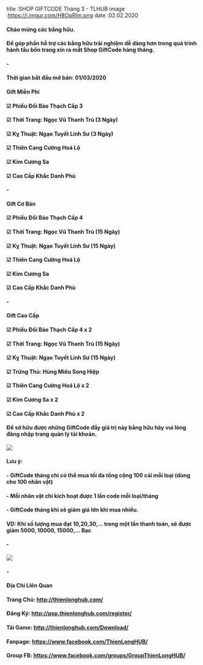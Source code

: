 title :SHOP GIFTCODE Tháng 3 - TLHUB
image :https://i.imgur.com/H8OpRIm.png
date  :02.02.2020

#### Chào mừng các bằng hữu.
#### Để góp phần hỗ trợ các bằng hữu trải nghiệm dễ dàng hơn trong quá trình hành tẩu bổn trang xin ra mắt Shop GiftCode hàng tháng.
#### -

#### Thời gian bắt đầu mở bán: 01/03/2020

#### Gift Miễn Phí
#### ☑ Phiếu Đổi Bảo Thạch Cấp 3
#### ☑ Thời Trang: Ngọc Vũ Thanh Trù (3 Ngày)
#### ☑ Kỵ Thuật: Ngạo Tuyết Linh Sư (3 Ngày)
#### ☑ Thiên Cang Cường Hoá Lộ
#### ☑ Kim Cương Sa
#### ☑ Cao Cấp Khắc Danh Phù

#### -
#### Gift Cơ Bản
#### ☑ Phiếu Đổi Bảo Thạch Cấp 4
#### ☑ Thời Trang: Ngọc Vũ Thanh Trù (15 Ngày)
#### ☑ Kỵ Thuật: Ngạo Tuyết Linh Sư (15 Ngày)
#### ☑ Thiên Cang Cường Hoá Lộ
#### ☑ Kim Cương Sa
#### ☑ Cao Cấp Khắc Danh Phù

#### -
#### Gift Cao Cấp
#### ☑ Phiếu Đổi Bảo Thạch Cấp 4 x 2
#### ☑ Thời Trang: Ngọc Vũ Thanh Trù (15 Ngày)
#### ☑ Kỵ Thuật: Ngạo Tuyết Linh Sư (15 Ngày)
#### ☑ Trứng Thú: Hùng Miêu Song Hiệp
#### ☑ Thiên Cang Cường Hoá Lộ x 2
#### ☑ Kim Cương Sa x 2
#### ☑ Cao Cấp Khắc Danh Phù x 2

#### Để sở hữu được những GiftCode đầy giá trị này bằng hữu hãy vui lòng đăng nhập trang quản lý tài khoản.
![](https://i.imgur.com/GBVpGKi.png)
#### Lưu ý:
#### - GiftCode tháng chỉ có thể mua tối đa tổng cộng 100 cái mỗi loại (dùng cho 100 nhân vật)
#### - Mỗi nhân vật chỉ kích hoạt được 1 lần code mỗi loại/tháng
#### - GiftCode tháng khi sẽ giảm giá lớn khi mua nhiều.
#### VD: Khi số lượng mua đạt 10,20,30,... trong một lần thanh toán, sẽ được giảm 5000, 10000, 15000,... Bạc
#### -
![](https://i.imgur.com/yTE21Xf.png)
#### -
#### Địa Chỉ Liên Quan
#### Trang Chủ: http://thienlonghub.com/
#### Đăng Ký: http://psp.thienlonghub.com/register/
#### Tải Game: http://thienlonghub.com/Download/
#### Fanpage: https://www.facebook.com/ThienLongHUB/
#### Group FB: https://www.facebook.com/groups/GroupThienLongHUB/
